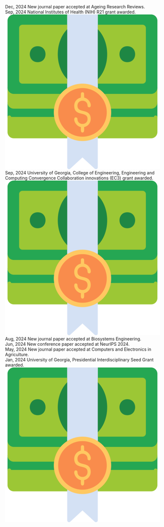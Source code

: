 <div class="news-list">
  <div class="news-item">
    <span class="news-date">Dec, 2024</span>
    <span class="news-content">New journal paper accepted at Ageing Research Reviews.</span>
    <span class="news-icon"><i class="fas fa-scroll" title="Journal Paper"></i></span>
  </div>

  
  <div class="news-item">
    <span class="news-date">Sep, 2024</span>
    <span class="news-content">National Institutes of Health (NIH) R21 grant awarded.</span>
    <span class="news-icon"><img src="/assets/images/grant_icon.png" alt="Grant" title="Grant" class="news-icon-img"></span>
  </div>

  <div class="news-item">
    <span class="news-date">Sep, 2024</span>
    <span class="news-content">University of Georgia, College of Engineering, Engineering and Computing Convergence Collaboration innovations (EC3) grant awarded.</span>
    <span class="news-icon"><img src="/assets/images/grant_icon.png" alt="Grant" title="Grant" class="news-icon-img"></span>
  </div>
 
  <div class="news-item">
    <span class="news-date">Aug, 2024</span>
    <span class="news-content">New journal paper accepted at Biosystems Engineering.</span>
    <span class="news-icon"><i class="fas fa-scroll" title="Journal Paper"></i></span>
  </div> 

  <div class="news-item">
    <span class="news-date">Jun, 2024</span>
    <span class="news-content">New conference paper accepted at NeurIPS 2024.</span>
    <span class="news-icon"><i class="fas fa-scroll" title="Conference Paper"></i></span>
  </div>

  <div class="news-item">
    <span class="news-date">May, 2024</span>
    <span class="news-content">New journal paper accepted at Computers and Electronics in Agriculture.</span>
    <span class="news-icon"><i class="fas fa-scroll" title="Journal Paper"></i></span>
  </div>

  <div class="news-item">
    <span class="news-date">Jan, 2024</span>
    <span class="news-content">University of Georgia, Presidential Interdisciplinary Seed Grant awarded.</span>
    <span class="news-icon"><img src="/assets/images/grant_icon.png" alt="Grant" title="Grant" class="news-icon-img"></span>
  </div>
</div> 

<i class=""></i>